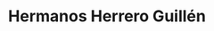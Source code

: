 ---
title: "Hermanos Herrero Guillén"
url: /santa-eulalia-del-campo/hermanos-herrero-guillen/
shop: agraria
---